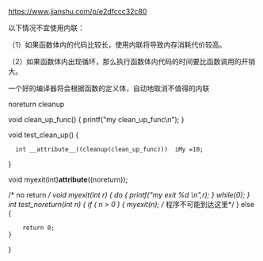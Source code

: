 https://www.jianshu.com/p/e2dfccc32c80


以下情况不宜使用内联：

（1）如果函数体内的代码比较长，使用内联将导致内存消耗代价较高。

（2）如果函数体内出现循环，那么执行函数体内代码的时间要比函数调用的开销大。

一个好的编译器将会根据函数的定义体，自动地取消不值得的内联

noreturn
cleanup


  void clean_up_func() {
       printf("my clean_up_func\n");
  }

  void test_clean_up() {

      int __attribute__((cleanup(clean_up_func)))  iMy =10;
  }
  
  

void myexit(int)__attribute__((noreturn));
  
  /* no return */
void myexit(int r)  {
    do
    {
        printf("my exit %d \n",r);
    }
    while(0);
}
int test_noreturn(int n)
{
    if ( n > 0 )
    {
        myexit(n);
        /* 程序不可能到达这里*/
    }
    else
    {

        return 0;
    }
}
